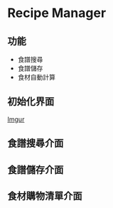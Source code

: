 # Recipe Manager
## 功能
- 食譜搜尋
- 食譜儲存
- 食材自動計算

## 初始化界面
[Imgur](https://i.imgur.com/5gG3m6g.png)

## 食譜搜尋介面

## 食譜儲存介面

## 食材購物清單介面
